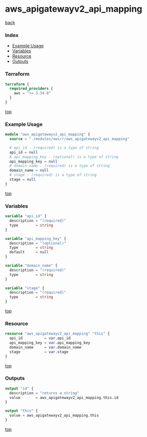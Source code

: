 # aws_apigatewayv2_api_mapping

[back](../aws.md)

### Index

- [Example Usage](#example-usage)
- [Variables](#variables)
- [Resource](#resource)
- [Outputs](#outputs)

### Terraform

```terraform
terraform {
  required_providers {
    aws = ">= 3.34.0"
  }
}
```

[top](#index)

### Example Usage

```terraform
module "aws_apigatewayv2_api_mapping" {
  source = "./modules/aws/r/aws_apigatewayv2_api_mapping"

  # api_id - (required) is a type of string
  api_id = null
  # api_mapping_key - (optional) is a type of string
  api_mapping_key = null
  # domain_name - (required) is a type of string
  domain_name = null
  # stage - (required) is a type of string
  stage = null
}
```

[top](#index)

### Variables

```terraform
variable "api_id" {
  description = "(required)"
  type        = string
}

variable "api_mapping_key" {
  description = "(optional)"
  type        = string
  default     = null
}

variable "domain_name" {
  description = "(required)"
  type        = string
}

variable "stage" {
  description = "(required)"
  type        = string
}
```

[top](#index)

### Resource

```terraform
resource "aws_apigatewayv2_api_mapping" "this" {
  api_id          = var.api_id
  api_mapping_key = var.api_mapping_key
  domain_name     = var.domain_name
  stage           = var.stage
}
```

[top](#index)

### Outputs

```terraform
output "id" {
  description = "returns a string"
  value       = aws_apigatewayv2_api_mapping.this.id
}

output "this" {
  value = aws_apigatewayv2_api_mapping.this
}
```

[top](#index)